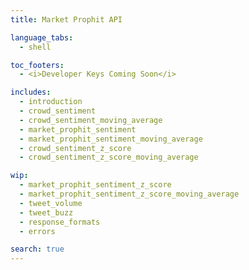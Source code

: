 ```yaml
---
title: Market Prophit API

language_tabs:
  - shell

toc_footers:
  - <i>Developer Keys Coming Soon</i>

includes:
  - introduction
  - crowd_sentiment
  - crowd_sentiment_moving_average
  - market_prophit_sentiment
  - market_prophit_sentiment_moving_average
  - crowd_sentiment_z_score
  - crowd_sentiment_z_score_moving_average

wip:
  - market_prophit_sentiment_z_score
  - market_prophit_sentiment_z_score_moving_average
  - tweet_volume
  - tweet_buzz
  - response_formats
  - errors

search: true
---
```

